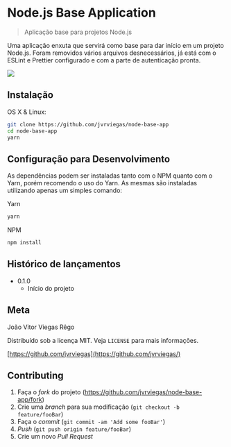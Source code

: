 # Node.js Base Application
> Aplicação base para projetos Node.js

Uma aplicação enxuta que servirá como base para dar início em um projeto Node.js. Foram removidos vários arquivos desnecessários, já está com o ESLint e Prettier configurado e com a parte de autenticação pronta.

![](../header.png)

## Instalação

OS X & Linux:

```sh
git clone https://github.com/jvrviegas/node-base-app
cd node-base-app
yarn
```

## Configuração para Desenvolvimento

As dependências podem ser instaladas tanto com o NPM quanto com o Yarn, porém recomendo o uso do Yarn. As mesmas são instaladas utilizando apenas um simples comando:

Yarn
```sh
yarn
```

NPM
```sh
npm install
```

## Histórico de lançamentos

* 0.1.0
    * Início do projeto

## Meta

João Vitor Viegas Rêgo

Distribuído sob a licença MIT. Veja `LICENSE` para mais informações.

[https://github.com/jvrviegas](https://github.com/jvrviegas/)

## Contributing

1. Faça o _fork_ do projeto (<https://github.com/jvrviegas/node-base-app/fork>)
2. Crie uma _branch_ para sua modificação (`git checkout -b feature/fooBar`)
3. Faça o _commit_ (`git commit -am 'Add some fooBar'`)
4. _Push_ (`git push origin feature/fooBar`)
5. Crie um novo _Pull Request_
